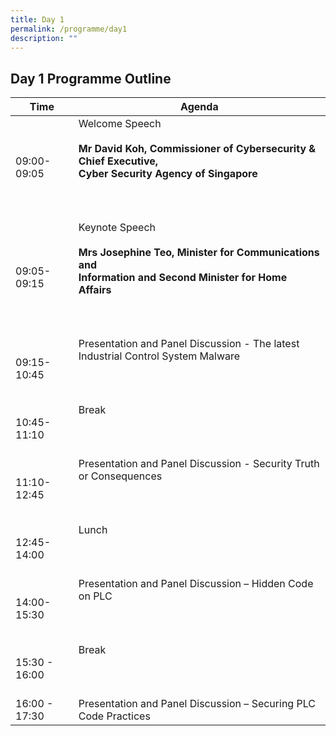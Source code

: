 ```yaml
---
title: Day 1
permalink: /programme/day1
description: ""
---
```

## Day 1 Programme Outline


| Time | Agenda                                        |
| ------- | ---------                                        |
| 09:00-<br> 09:05  | Welcome Speech<br><br><b>Mr David Koh, Commissioner of Cybersecurity & Chief Executive,<br> Cyber Security Agency of Singapore</b> <br><br><br><br>|
| 09:05-<br>09:15       | Keynote Speech<br><br><b>Mrs Josephine Teo, Minister for Communications and<br> Information and Second Minister for Home Affairs</b> <br><br><br><br>|
| 09:15-<br> 10:45 | Presentation and Panel Discussion - The latest Industrial Control System Malware <br><br><br><br>|
| 10:45-<br>11:10    |  Break <br><br><br><br>|
|11:10-<br> 12:45     | Presentation and Panel Discussion - Security Truth or Consequences  <br><br><br><br>|
| 12:45-<br> 14:00    | Lunch <br><br><br><br>|
| 14:00-<br> 15:30    | Presentation and Panel Discussion – Hidden Code on PLC  <br><br><br><br> |
| 15:30 - 16:00    | Break <br><br><br><br>|
| 16:00 - 17:30    | Presentation and Panel Discussion – Securing PLC Code Practices |